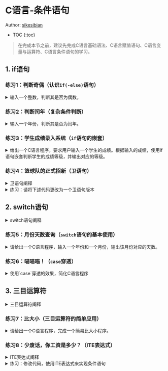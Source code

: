 # C语言-条件语句

Author: [sikesibian](https://github.com/sikesibian)

* TOC
{:toc}

> 在完成本节之前，建议先完成C语言基础语法、C语言赋值语句、C语言变量与运算符、C语言条件语句的学习。

## 1. if语句

### 练习1：判断奇偶（认识`if(-else)`语句）

<details>
<summary>输入一个整数，判断其是否为偶数。</summary>
<div markdown="1">

输入数据范围：`[-10000, 10000]`

输入输出样例：
```
输入：
5
输出：
5 is odd
```
```
输入：
6
输出：
6 is even
```
</div>
</details>

### 练习2：判断闰年（复杂条件判断）

<details>
<summary>输入一个年份，判断其是否为闰年。</summary>
<div markdown="1">

输入数据范围：`[1900, 2100]`

输入输出样例：
```
输入：
2000
输出：
2000 is leap year.
```
```
输入：
2001
输出：
2001 is not leap year.
```
提示：
1. 闰年的判断条件是：能被4整除但不能被100整除，或者能被400整除。
2. `%`表示取余，如`5%2=1`。
3. `&&`表示逻辑与，如`(5>3)&&(5<7)`为真。

</div>
</details>

### 练习3：学生成绩录入系统（`if`语句的嵌套）

<details>
<summary>给出一个C语言程序，要求用户输入一个学生的成绩。根据输入的成绩，使用if语句嵌套判断学生的成绩等级，并输出对应的等级。</summary>
<div markdown="1">

其中成绩等级划分如下：

- 90分及以上为A级，如果成绩为100分，则输出A+
- 80分至89分为B级
- 70分至79分为C级
- 60分至69分为D级
- 60分以下为F级

输入数据范围：`[-100, 100]`的整数

输入输出样例：
```
输入：
85
输出：
B
```
```
输入：
-10
输出：
Invalid input, please input a number between 0 and 100.
```

提示：
1. C语言中不存在连续的不等式，如要表示一个范围，可以使用`>=`和`<=`两个条件与起来。
2. 连续的`if`条件可以嵌套，注意要遵守缩进规则。一种常见的嵌套方式如下所示（又称不完整的嵌套，这种方式将分段的条件**平坦化**）：
```c
if(a > 1){
    printf("a is bigger than 1\n");
} else if(0 < a && a <= 1){
    printf("a is smaller than 1 while bigger than 0\n");
} else if (a == 0) {
    printf("a is equal to 0\n");
} else {
    printf("a is smaller than 0\n");
}
```
</div>
</details>

### 练习4：篮球队的正式招新（卫语句）

<details>
<summary>卫语句阐释</summary>
<div markdown="1">

卫语句（Guard Clause）是一种编程模式，它通过提前退出函数或方法来减少嵌套。在条件判断中，如果某个条件不满足，就立即返回或跳过后续的代码。这种方式可以使代码更加清晰和易于理解。

观察下面这段代码：
```c
# include <stdio.h>

int main() {
    int x, y, z;
    scanf("%d %d %d", &x, &y, &z);
    if (x > 0){
        if (y > 0) {
            if (z > 0){
                printf("x, y, z are all positive\n");
            }
            else {
                printf("x, y are positive but z is not\n");
            }
        }
        else {
            printf("x is positive but y is not\n");
        }
    }
    else {
        printf("x is not positive\n");
    }
    return 0;
}

```

可以把上面的代码拆分成下面这样：

```c
# include <stdio.h>

int main() {
    int x, y, z;
    scanf("%d %d %d", &x, &y, &z);
    if (x <= 0) {
        printf("x is not positive\n");
        return 0;
        // 提前返回，不再执行下面的代码
    }
    if (y <= 0) {
        printf("x is positive but y is not\n");
        return 0;
        // 提前返回，不再执行下面的代码
    }
    if (z <= 0) {
        printf("x, y are positive but z is not\n");
        return 0;
        // 提前返回，不再执行下面的代码
    }
    printf("x, y, z are all positive\n");
    return 0;
}
```

可以看到卫语句中，如果某个条件不满足，就直接返回，不再执行后面的代码。我们从上述代码就可以看到**卫语句的优点**：
- **提高代码的可读性**：通过减少嵌套，使得代码结构更加清晰，易于理解。
- **减少错误**：较少的嵌套可以减少因错误条件判断顺序导致的错误。
- **提高代码的维护性**：当需要修改条件或添加新的条件时，更容易进行修改。

</div>
</details>

<details>
<summary>练习：请将下述代码更改为一个卫语句版本</summary>
<div markdown="1">

```c
#include <stdio.h>

int main() {
    int age, height;
    char hasCompletedTraining;

    printf("The age of the student:");
    scanf("%d", &age);
    printf("The height of the student (centimeters):");
    scanf("%d", &height);
    printf("Did the student complete the basic basketball training? (Y/N)");
    scanf(" %c", &hasCompletedTraining); // 在%c前面有一个空格，用来跳过任何空白字符

    if (age >= 14) {
        if (height >= 170) {
            if (age < 18) {
                if (hasCompletedTraining == 'Y') {
                    printf("This student can join the basketball team.");
                } else {
                    printf("However, the student cannot join the basketball team without basic training.");
                }
            } else {
                printf("This student can join the basketball team.");
            }
        } else {
            printf("The student's height is too low, he cannot join the basketball team.");
        }
    } else {
        printf("The student's age is too low, he cannot join the basketball team.");
    }

    return 0;
}
```
</div>
</details>

## 2. switch语句

<details>
<summary>switch语句阐释</summary>
<div markdown="1">

switch语句是一种选择语句，它根据一个或多个条件判断，执行相应的代码块。它与if语句相比，具有更简洁的语法和更清晰、更易读的代码结构。

`switch`语句的基本格式如下：

```c
switch(expression) {
    case value1:
        statement1;
        break;
    case value2:
        statement2;
        break;
    ...
    default:
        statementN;
        break;
}
```

提醒一些注意事项：
1. 如果没有匹配的`case`，则执行`default`中的代码。
2. 在每个`case`语句中，**必须包含`break`语句，否则会继续执行下一个`case`中的语句（当然这也可以作为一个技巧）**。
3. 同一个`switch`语句中，`case`的值必须是常量表达式，并且不能是变量，而**一个`case`中可能有多个值，用逗号隔开即可**。
</div>
</details>

### 练习5：月份天数查询（`switch`语句的基本使用）

<details>
<summary>请给出一个C语言程序，输入一个年份和一个月份，输出该月份对应的天数。</summary>
<div markdown="1">

数据范围：`1900 <= year <= 2024`，`1 <= month <= 12`

输入输出样例：
```
输入：
2023 2
输出：
28
```
</div>
</details>

### 练习6：喵喵喵！（`case`穿透）

<details>
<summary>使用`case`穿透的效果，简化C语言程序</summary>
<div markdown="1">

前面提到，在`switch`语句中，如果没有匹配的`case`，则执行`default`中的代码。但是，如果在某个`case`中，没有包含`break`，则后续的`case`中的代码也会被执行。我们有时或许可以利用这样的特性，来简化代码。

请你使用`case`穿透的效果，简化下述C语言程序：

```c
#include <stdio.h>

int main() {
    int x;
    scanf("%d", &x);
    switch(x) {
        case 1:
            printf(" /  O  \\ \n");
            break;
        case 2:
            printf(" `>>x<<´  \n");
            printf(" /  O  \\ \n");
            break;
        case 3:
            printf("( > º < ) \n");
            printf(" `>>x<<´  \n");
            printf(" /  O  \\ \n");
            break;
        case 4:
            printf(" / @ @ \\ \n");
            printf("( > º < ) \n");
            printf(" `>>x<<´  \n");
            printf(" /  O  \\ \n");
            break;
        default:
            printf("  |\\_/|  \n");
            printf(" / @ @ \\ \n");
            printf("( > º < ) \n");
            printf(" `>>x<<´  \n");
            printf(" /  O  \\ \n");
            break;
    }
    return 0;
}
```
</div>
</details>

## 3. 三目运算符

<details>
<summary>三目运算符阐释</summary>
<div markdown="1">

三目运算符（Ternary Operator）也称为条件运算符，它允许在条件为真时返回一个值，否则返回另一个值。其基本使用方法如下：
```c
condition ? expression1 : expression2;
```
1. `condition`为真时，返回`expression1`；
2. `condition`为假时，返回`expression2`。
3. `condition`可以是任何表达式，包括变量、常量、函数调用等。

示例：
```c
int x = 5;
int y = (x > 0) ? x : -x;
printf("%d", y);
// 输出：5
```
在上面的例子中，如果`x`大于0，则`y`的值为`x`，否则为`-x`。

</div>
</details>

### 练习7：比大小（三目运算符的简单应用）

<details>
<summary>请给出一个C语言程序，完成一个简易比大小程序。</summary>
<div markdown="1">

请仅使用三目运算符，完成满足下述功能的一个比大小程序：

- 选项1：输入一个整数，输出其绝对值。
- 选项2：输入两个整数，输出它们的最大值。
- 选项3：输入三个整数，输出它们的最小值。

提示：三目运算符也可以嵌套使用。

数据范围：`-1000 <= x <= 1000`

输入第一行为选项数字，第二行为要进行运算的数据。

输入输出样例：
```
输入：
1
-3
输出：
3
```
```
输入
2
5 3
输出
5
```
```
输入
3
2 3 4
输出
2
```
</div>
</details>

### 练习8：少废话，你工资是多少？（ITE表达式）

<details>
<summary>ITE表达式阐释</summary>
<div markdown="1">

ITE表达式，全称是 if-then-else 表达式，是一种在编程语言中常见的条件表达式。它允许根据条件的真假来选择两个值中的一个。C语言中的三目运算符` ? : `就是一个ITE表达式的具体呈现。我们往往可以使用ITE表达式来简化条件判断。

首先看到如下代码：

```c
#include <stdio.h>
int main() {
    int score;
    scanf("%d", &score);
    char grade;
    if (score >= 90) {
        grade = 'A';
    } else if (score >= 80) {
        grade = 'B';
    } else if (score >= 70) {
        grade = 'C';
    } else if (score >= 60) {
        grade = 'D';
    } else {
        grade = 'F';
    }
    printf("Your grade is %c.", grade);
    return 0;
}
```

而如果我们使用ITE表达式，可以简化为：
```c
#include <stdio.h>
int main() {
    int score;
    scanf("%d", &score);
    printf("Your grade is %c.", 
        score >= 90 ? 'A' :
        score >= 80 ? 'B' :
        score >= 70 ? 'C' :
        score >= 60 ? 'D' : 'F'
    );
    return 0;
}
```

可以梳理出上述代码中的逻辑链可视化如下（Y为真，N为假）：
```
    +-------+
    | score |
    +-------+
        | >= 90 ?
   +----+----+
  Y|         |N
 +-v-+       |
 | A |       | >= 80 ?
 +---+  +----+----+
       Y|         |N
      +-v-+       |
      | B |       | >= 70 ?
      +---+  +----+----+
            Y|         |N
           +-v-+       |
           | C |       | >= 60 ?
           +---+  +----+----+
                 Y|         |N
                +-v-+     +-v-+
                | D |     | F |
                +---+     +---+
```

</div>
</details>

<details>
<summary>练习：修改代码，使用ITE表达式来实现条件语句</summary>
<div markdown="1">

练习：请修改下面这个计算一个员工的奖金的程序，将其中的条件语句均使用ITE表达式来完成，其中根据员工的等级和业绩来确定奖金的百分比：

```c
#include <stdio.h>

int main() {
    double salary, bonus = 0.0;
    char performance, level;
    scanf("%lf %c %c", &salary, &performance, &level);
    if (level == 'A') {
        if (performance == 'E') {
            bonus = salary * 0.20;
        } else {
            bonus = salary * 0.15;
        }
    } else if (level == 'B') {
        if (performance == 'E') {
            bonus = salary * 0.15;
        } else {
            bonus = salary * 0.10;
        }
    } else if (level == 'C') {
        if (performance == 'E') {
            bonus = salary * 0.10;
        } else {
            bonus = salary * 0.05;
        }
    } else {
        bonus = salary * 0.05;
    }
    printf("Your bonus is %.2lf.", bonus);
    return 0;
}
```
</div>
</details>





